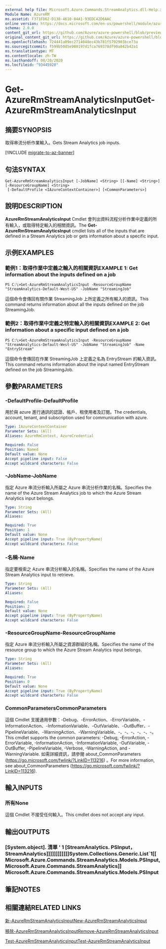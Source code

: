 ```yaml
---
external help file: Microsoft.Azure.Commands.StreamAnalytics.dll-Help.xml
Module Name: AzureRM
ms.assetid: F371FD62-D138-4610-84A1-93EDC42D6AAC
online version: https://docs.microsoft.com/en-us/powershell/module/azurerm.streamanalytics/get-azurermstreamanalyticsinput
schema: 2.0.0
content_git_url: https://github.com/Azure/azure-powershell/blob/preview/src/ResourceManager/StreamAnalytics/Commands.StreamAnalytics/help/Get-AzureRmStreamAnalyticsInput.md
original_content_git_url: https://github.com/Azure/azure-powershell/blob/preview/src/ResourceManager/StreamAnalytics/Commands.StreamAnalytics/help/Get-AzureRmStreamAnalyticsInput.md
ms.openlocfilehash: 724441a09ec2714048ec43b781f5792903bce73a
ms.sourcegitcommit: f599b50d5e980197d1fca769378df90a842b42a1
ms.translationtype: MT
ms.contentlocale: zh-TW
ms.lasthandoff: 08/20/2020
ms.locfileid: "93445928"
---
```

# <span data-ttu-id="3c9a5-101">Get-AzureRmStreamAnalyticsInput</span><span class="sxs-lookup"><span data-stu-id="3c9a5-101">Get-AzureRmStreamAnalyticsInput</span></span>

## <span data-ttu-id="3c9a5-102">摘要</span><span class="sxs-lookup"><span data-stu-id="3c9a5-102">SYNOPSIS</span></span>
<span data-ttu-id="3c9a5-103">取得串流分析作業輸入。</span><span class="sxs-lookup"><span data-stu-id="3c9a5-103">Gets Stream Analytics job inputs.</span></span>

[!INCLUDE [migrate-to-az-banner](../../includes/migrate-to-az-banner.md)]

## <span data-ttu-id="3c9a5-104">句法</span><span class="sxs-lookup"><span data-stu-id="3c9a5-104">SYNTAX</span></span>

```
Get-AzureRmStreamAnalyticsInput [-JobName] <String> [[-Name] <String>] [-ResourceGroupName] <String>
 [-DefaultProfile <IAzureContextContainer>] [<CommonParameters>]
```

## <span data-ttu-id="3c9a5-105">說明</span><span class="sxs-lookup"><span data-stu-id="3c9a5-105">DESCRIPTION</span></span>
<span data-ttu-id="3c9a5-106">**AzureRmStreamAnalyticsInput** Cmdlet 會列出資料流程分析作業中定義的所有輸入，或取得特定輸入的相關資訊。</span><span class="sxs-lookup"><span data-stu-id="3c9a5-106">The **Get-AzureRmStreamAnalyticsInput** cmdlet lists all of the inputs that are defined in a Stream Analytics job or gets information about a specific input.</span></span>

## <span data-ttu-id="3c9a5-107">示例</span><span class="sxs-lookup"><span data-stu-id="3c9a5-107">EXAMPLES</span></span>

### <span data-ttu-id="3c9a5-108">範例1：取得作業中定義之輸入的相關資訊</span><span class="sxs-lookup"><span data-stu-id="3c9a5-108">EXAMPLE 1: Get information about the inputs defined on a job</span></span>
```
PS C:\>Get-AzureRmStreamAnalyticsInput -ResourceGroupName "StreamAnalytics-Default-West-US" -JobName "StreamingJob"
```

<span data-ttu-id="3c9a5-109">這個命令會傳回有關作業 StreamingJob 上所定義之所有輸入的資訊。</span><span class="sxs-lookup"><span data-stu-id="3c9a5-109">This command returns information about all the inputs defined on the job StreamingJob.</span></span>

### <span data-ttu-id="3c9a5-110">範例2：取得作業中定義之特定輸入的相關資訊</span><span class="sxs-lookup"><span data-stu-id="3c9a5-110">EXAMPLE 2: Get information about a specific input defined on a job</span></span>
```
PS C:\>Get-AzureRmStreamAnalyticsInput -ResourceGroupName "StreamAnalytics-Default-West-US" -JobName "StreamingJob" -Name "EntryStream"
```

<span data-ttu-id="3c9a5-111">這個命令會傳回在作業 StreamingJob 上定義之名為 EntryStream 的輸入資訊。</span><span class="sxs-lookup"><span data-stu-id="3c9a5-111">This command returns information about the input named EntryStream defined on the job StreamingJob.</span></span>

## <span data-ttu-id="3c9a5-112">參數</span><span class="sxs-lookup"><span data-stu-id="3c9a5-112">PARAMETERS</span></span>

### <span data-ttu-id="3c9a5-113">-DefaultProfile</span><span class="sxs-lookup"><span data-stu-id="3c9a5-113">-DefaultProfile</span></span>
<span data-ttu-id="3c9a5-114">用於與 azure 進行通訊的認證、帳戶、租使用者及訂閱。</span><span class="sxs-lookup"><span data-stu-id="3c9a5-114">The credentials, account, tenant, and subscription used for communication with azure.</span></span>

```yaml
Type: IAzureContextContainer
Parameter Sets: (All)
Aliases: AzureRmContext, AzureCredential

Required: False
Position: Named
Default value: None
Accept pipeline input: False
Accept wildcard characters: False
```

### <span data-ttu-id="3c9a5-115">-JobName</span><span class="sxs-lookup"><span data-stu-id="3c9a5-115">-JobName</span></span>
<span data-ttu-id="3c9a5-116">指定 Azure 串流分析輸入所屬之 Azure 串流分析作業的名稱。</span><span class="sxs-lookup"><span data-stu-id="3c9a5-116">Specifies the name of the Azure Stream Analytics job to which the Azure Stream Analytics input belongs.</span></span>

```yaml
Type: String
Parameter Sets: (All)
Aliases: 

Required: True
Position: 1
Default value: None
Accept pipeline input: True (ByPropertyName)
Accept wildcard characters: False
```

### <span data-ttu-id="3c9a5-117">-名稱</span><span class="sxs-lookup"><span data-stu-id="3c9a5-117">-Name</span></span>
<span data-ttu-id="3c9a5-118">指定要檢索之 Azure 串流分析輸入的名稱。</span><span class="sxs-lookup"><span data-stu-id="3c9a5-118">Specifies the name of the Azure Stream Analytics input to retrieve.</span></span>

```yaml
Type: String
Parameter Sets: (All)
Aliases: 

Required: False
Position: 2
Default value: None
Accept pipeline input: True (ByPropertyName)
Accept wildcard characters: False
```

### <span data-ttu-id="3c9a5-119">-ResourceGroupName</span><span class="sxs-lookup"><span data-stu-id="3c9a5-119">-ResourceGroupName</span></span>
<span data-ttu-id="3c9a5-120">指定 Azure 串流分析輸入所屬之資源群組的名稱。</span><span class="sxs-lookup"><span data-stu-id="3c9a5-120">Specifies the name of the resource group to which the Azure Stream Analytics input belongs.</span></span>

```yaml
Type: String
Parameter Sets: (All)
Aliases: 

Required: True
Position: 0
Default value: None
Accept pipeline input: True (ByPropertyName)
Accept wildcard characters: False
```

### <span data-ttu-id="3c9a5-121">CommonParameters</span><span class="sxs-lookup"><span data-stu-id="3c9a5-121">CommonParameters</span></span>
<span data-ttu-id="3c9a5-122">這個 Cmdlet 支援通用參數：-Debug、-ErrorAction、-ErrorVariable、-InformationAction、-InformationVariable、-OutVariable、-OutBuffer、-PipelineVariable、-WarningAction、-WarningVariable、-、-、-、-、-、-。</span><span class="sxs-lookup"><span data-stu-id="3c9a5-122">This cmdlet supports the common parameters: -Debug, -ErrorAction, -ErrorVariable, -InformationAction, -InformationVariable, -OutVariable, -OutBuffer, -PipelineVariable, -Verbose, -WarningAction, and -WarningVariable.</span></span> <span data-ttu-id="3c9a5-123">如需詳細資訊，請參閱 about_CommonParameters (https://go.microsoft.com/fwlink/?LinkID=113216) 。</span><span class="sxs-lookup"><span data-stu-id="3c9a5-123">For more information, see about_CommonParameters (https://go.microsoft.com/fwlink/?LinkID=113216).</span></span>

## <span data-ttu-id="3c9a5-124">輸入</span><span class="sxs-lookup"><span data-stu-id="3c9a5-124">INPUTS</span></span>

### <span data-ttu-id="3c9a5-125">所有</span><span class="sxs-lookup"><span data-stu-id="3c9a5-125">None</span></span>
<span data-ttu-id="3c9a5-126">這個 Cmdlet 不接受任何輸入。</span><span class="sxs-lookup"><span data-stu-id="3c9a5-126">This cmdlet does not accept any input.</span></span>

## <span data-ttu-id="3c9a5-127">輸出</span><span class="sxs-lookup"><span data-stu-id="3c9a5-127">OUTPUTS</span></span>

### <span data-ttu-id="3c9a5-128">[System.object]. 清單 ' 1 [StreamAnalytics. PSInput，StreamAnalytics]]]]]]]]]]]]</span><span class="sxs-lookup"><span data-stu-id="3c9a5-128">System.Collections.Generic.List\`1[[Microsoft.Azure.Commands.StreamAnalytics.Models.PSInput, Microsoft.Azure.Commands.StreamAnalytics]]            Microsoft.Azure.Commands.StreamAnalytics.Models.PSInput</span></span>

## <span data-ttu-id="3c9a5-129">筆記</span><span class="sxs-lookup"><span data-stu-id="3c9a5-129">NOTES</span></span>

## <span data-ttu-id="3c9a5-130">相關連結</span><span class="sxs-lookup"><span data-stu-id="3c9a5-130">RELATED LINKS</span></span>

[<span data-ttu-id="3c9a5-131">新-AzureRmStreamAnalyticsInput</span><span class="sxs-lookup"><span data-stu-id="3c9a5-131">New-AzureRmStreamAnalyticsInput</span></span>](./New-AzureRmStreamAnalyticsInput.md)

[<span data-ttu-id="3c9a5-132">移除-AzureRmStreamAnalyticsInput</span><span class="sxs-lookup"><span data-stu-id="3c9a5-132">Remove-AzureRmStreamAnalyticsInput</span></span>](./Remove-AzureRmStreamAnalyticsInput.md)

[<span data-ttu-id="3c9a5-133">Test-AzureRmStreamAnalyticsInput</span><span class="sxs-lookup"><span data-stu-id="3c9a5-133">Test-AzureRmStreamAnalyticsInput</span></span>](./Test-AzureRmStreamAnalyticsInput.md)


